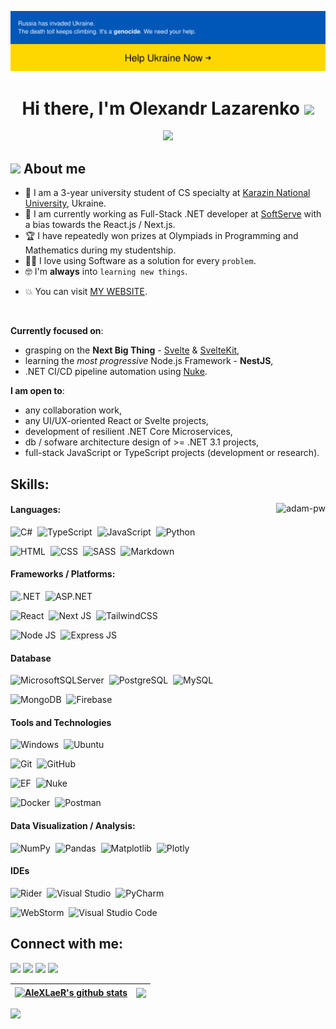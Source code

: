 [![Stand With Ukraine](https://raw.githubusercontent.com/vshymanskyy/StandWithUkraine/main/banner2-direct.svg)](https://stand-with-ukraine.pp.ua)
<h1></h1>
<h1 align="center">Hi there, I'm Olexandr Lazarenko <img src="https://media.giphy.com/media/hvRJCLFzcasrR4ia7z/giphy.gif" width="35"></h1>
<p align="center">
  <a href="https://github.com/DenverCoder1/readme-typing-svg"><img src="https://readme-typing-svg.herokuapp.com?font=Time+New+Roman&color=%23C8BE25&size=25&center=true&vCenter=true&width=600&height=100&lines=Computer+Science+Student;.NET+Core+Developer;Full-Stack+JavaScript+Developer;Always+learning+new+things"></a>
</p>

## <img src = "https://github.com/7oSkaaa/7oSkaaa/blob/main/Images/about_me.gif?raw=true" width = 50px> About me

- :school: I am a 3-year university student of CS specialty at [Karazin National University](https://karazin.ua/en), Ukraine.
- :briefcase: I am currently working as Full-Stack .NET developer at [SoftServe](https://www.softserveinc.com/en-us) with a bias towards the React.js / Next.js.
- :trophy: I have repeatedly won prizes at Olympiads in Programming and Mathematics during my studentship.
- :technologist: I love using Software as a solution for every `problem`.
- :nerd_face: I'm **always** into `learning new things`.
<!--- :thinking: - I’m currently open for a new `job opportunity`, this is [MY RESUME](http://lnkiy.in/Ahmed_Hossam_Resume).-->
- :boom: You can visit [MY WEBSITE](https://alexlaer.github.io/).
<br>

**Currently focused on**:
- grasping on the **Next Big Thing** - [Svelte](https://svelte.dev/) & [SvelteKit](https://kit.svelte.dev/),
- learning the _most progressive_ Node.js Framework - **NestJS**,
- .NET CI/CD pipeline automation using [Nuke](https://nuke.build/).

 **I am open to**:
- any collaboration work,
- any UI/UX-oriented React or Svelte projects,
- development of resilient .NET Core Microservices,
- db / sofware architecture design of >= .NET 3.1 projects,
- full-stack JavaScript or TypeScript projects (development or research).

## Skills:

<p><img align="right" src="https://github.com/Adam-pw/Adam-pw/blob/main/animation_500_kxa883sd.gif" alt="adam-pw" /></p>

#### Languages:

![C#](https://img.shields.io/badge/c%23-%23239120.svg?style=for-the-badge&logo=c-sharpg&logoColor=white)&nbsp;
![TypeScript](https://img.shields.io/badge/TypeScript-3776AB?style=for-the-badge&logo=TypeScript&logoColor=white)&nbsp;
![JavaScript](https://img.shields.io/badge/javascript-%23323330.svg?style=for-the-badge&logo=javascript&logoColor=%23F7DF1E)&nbsp;
![Python](https://img.shields.io/badge/python-3670A0?style=for-the-badge&logo=python&logoColor=ffdd54)&nbsp;

![HTML](https://img.shields.io/badge/html5-%23E34F26.svg?style=for-the-badge&logo=html5&logoColor=white)&nbsp;
![CSS](https://img.shields.io/badge/css3-%231572B6.svg?style=for-the-badge&logo=css3&logoColor=white)&nbsp;
![SASS](https://img.shields.io/badge/SASS-hotpink.svg?style=for-the-badge&logo=SASS&logoColor=white)&nbsp;
![Markdown](https://img.shields.io/badge/markdown-%23000000.svg?style=for-the-badge&logo=markdown&logoColor=white)

#### Frameworks / Platforms:
![.NET](https://img.shields.io/badge/.NET%20Core-5C2D91?style=for-the-badge&logo=.net&logoColor=white)&nbsp;
![ASP.NET](https://img.shields.io/badge/ASP.NET-c203fc?style=for-the-badge&logo=asp.net&logoColor=white)

![React](https://img.shields.io/badge/react-%2320232a.svg?style=for-the-badge&logo=react&logoColor=%2361DAFB)&nbsp;
![Next JS](https://img.shields.io/badge/Next-black?style=for-the-badge&logo=next.js&logoColor=white)&nbsp;
![TailwindCSS](https://img.shields.io/badge/tailwind%20css-%2338B2AC.svg?style=for-the-badge&logo=tailwind-css&logoColor=white)

![Node JS](https://img.shields.io/badge/node-6DA55F?style=for-the-badge&logo=node.js&logoColor=white)&nbsp;
![Express JS](https://img.shields.io/badge/express-%23404d59.svg?style=for-the-badge&logo=express&logoColor=%2361DAFB)

#### Database

![MicrosoftSQLServer](https://img.shields.io/badge/Microsoft%20SQL%20Server-CC2927?style=for-the-badge&logo=microsoft%20sql%20server&logoColor=white)&nbsp;
![PostgreSQL](https://img.shields.io/badge/PostgreSQL-316192?style=for-the-badge&logo=postgresql&logoColor=white)&nbsp;
![MySQL](https://img.shields.io/badge/MySQL-00000F?style=for-the-badge&logo=mysql&logoColor=white)

![MongoDB](https://img.shields.io/badge/MongoDB-%234ea94b.svg?style=for-the-badge&logo=mongodb&logoColor=white)&nbsp;
![Firebase](https://img.shields.io/badge/firebase-%23039BE5.svg?style=for-the-badge&logo=firebase)

#### Tools and Technologies
![Windows](https://img.shields.io/badge/Windows-0078D6?style=for-the-badge&logo=windows&logoColor=white)&nbsp;
![Ubuntu](https://img.shields.io/badge/Ubuntu-E95420?style=for-the-badge&logo=ubuntu&logoColor=white)

![Git](https://img.shields.io/badge/GIT-E44C30?style=for-the-badge&logo=git&logoColor=white)&nbsp;
![GitHub](https://img.shields.io/badge/github-%23121011.svg?style=for-the-badge&logo=github&logoColor=white)

![EF](https://img.shields.io/badge/Entity%20Framework%20Core-34baeb?style=for-the-badge&logo=asp.net&logoColor=white)&nbsp;
![Nuke](https://img.shields.io/badge/Nuke-%234567?style=for-the-badge&logo=asp.net&logoColor=white)&nbsp;

![Docker](https://img.shields.io/badge/docker-%230db7ed.svg?style=for-the-badge&logo=docker&logoColor=white)&nbsp;
![Postman](https://img.shields.io/badge/Postman-FF6C37?style=for-the-badge&logo=postman&logoColor=white)

#### Data Visualization / Analysis:

![NumPy](https://img.shields.io/badge/numpy-%23013243.svg?style=for-the-badge&logo=numpy&logoColor=white)&nbsp;
![Pandas](https://img.shields.io/badge/pandas-%23150458.svg?style=for-the-badge&logo=pandas&logoColor=white)&nbsp;
![Matplotlib](https://img.shields.io/badge/Matplotlib-%234567.svg?style=for-the-badge&logo=Matplotlib&logoColor=black)&nbsp;
![Plotly](https://img.shields.io/badge/Plotly-%233F4F75.svg?style=for-the-badge&logo=plotly&logoColor=white)

#### IDEs

![Rider](https://img.shields.io/badge/Rider-000000.svg?style=for-the-badge&logo=Rider&logoColor=white&color=black&labelColor=crimson)&nbsp;
![Visual Studio](https://img.shields.io/badge/Visual%20Studio-5C2D91.svg?style=for-the-badge&logo=visual-studio&logoColor=white)&nbsp;
![PyCharm](https://img.shields.io/badge/pycharm-143?style=for-the-badge&logo=pycharm&logoColor=black&color=black&labelColor=green)

![WebStorm](https://img.shields.io/badge/webstorm-143?style=for-the-badge&logo=webstorm&logoColor=white&color=black)&nbsp;
![Visual Studio Code](https://img.shields.io/badge/Visual%20Studio%20Code-0078d7.svg?style=for-the-badge&logo=visual-studio-code&logoColor=white)

## Connect with me:

<p align = "center">

[<img src ="https://img.shields.io/badge/website-%23.svg?&style=for-the-badge&logo=www&logoColor=white%22&color=black">](https://alexlaer.github.io/#contact)
[<img src="https://img.shields.io/badge/github-%231DA1F2.svg?&style=for-the-badge&logo=github&logoColor=white&color=black" />](https://github.com/AleXLaeR/AleXLaeR/issues/new) 
[<img src="https://img.shields.io/badge/linkedin-%2312100E.svg?&style=for-the-badge&logo=linkedin&logoColor=white&color=black" />](https://www.linkedin.com/in/olexandr-lazarenko-0537a4244/)
[<img src="https://img.shields.io/badge/telegram-%2312100E.svg?&style=for-the-badge&logo=telegram&logoColor=white&color=black" />](https://t.me/AleXLaeR)
</p>

| <a href="https://github.com/anuraghazra/github-readme-stats"><img align="center" src="https://github-readme-stats.vercel.app/api?username=alexlaer&show_icons=true&include_all_commits=true&theme=buefy&hide_border=true" alt="AleXLaeR's github stats" /></a> | <a href="https://github.com/anuraghazra/github-readme-stats"><img align="center" src="https://github-readme-stats.vercel.app/api/top-langs/?username=alexlaer&layout=compact&&hide=C++&theme=buefy&hide_border=true&exclude_repo=Django-Social_Media_Website" /></a> |
| ------------- | ------------- |

<img alig src="https://github-profile-trophy.vercel.app/?username=alexlaer&theme=onedark&margin-w=15&rank=-C" />
